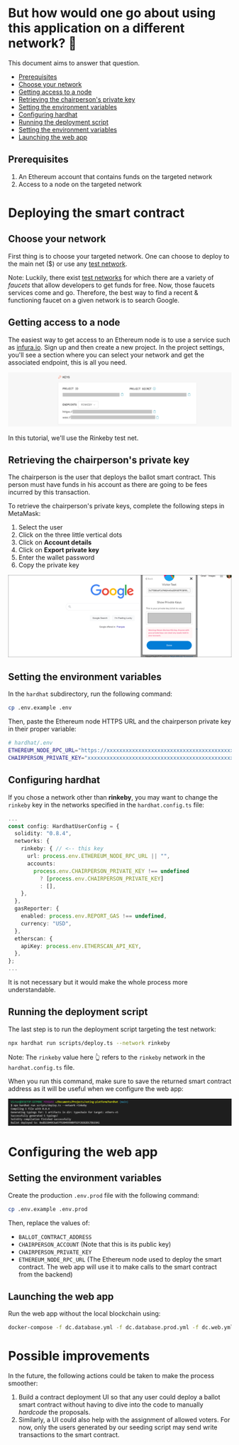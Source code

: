 # But how would one go about using this application on a different network? 🤔

This document aims to answer that question.

- [Prerequisites](#prerequisites)
- [Choose your network](#choose-your-network)
- [Getting access to a node](#getting-access-to-a-node)
- [Retrieving the chairperson's private key](#retrieving-the-chairpersons-private-key)
- [Setting the environment variables](#setting-the-environment-variables)
- [Configuring hardhat](#configuring-hardhat)
- [Running the deployment script](#running-the-deployment-script)
- [Setting the environment variables](#setting-the-environment-variables-1)
- [Launching the web app](#launching-the-web-app)

## Prerequisites

1. An Ethereum account that contains funds on the targeted network
2. Access to a node on the targeted network

# Deploying the smart contract

## Choose your network

First thing is to choose your targeted network. One can choose to deploy to the main net ($) or use any [test network](https://ethereum.org/en/developers/docs/networks/#testnets).

Note: Luckily, there exist [test networks](https://ethereum.org/en/developers/docs/networks/#testnets) for which there are a variety of _faucets_ that allow developers to get funds for free. Now, those faucets services come and go. Therefore, the best way to find a recent & functioning faucet on a given network is to search Google.

## Getting access to a node

The easiest way to get access to an Ethereum node is to use a service such as [infura.io](https://infura.io/). Sign up and then create a new project. In the project settings, you'll see a section where you can select your network and get the associated endpoint, this is all you need.

![Node](/misc/deployment-instructions/node.png)

In this tutorial, we'll use the Rinkeby test net.

## Retrieving the chairperson's private key

The chairperson is the user that deploys the ballot smart contract. This person must have funds in his account as there are going to be fees incurred by this transaction.

To retrieve the chairperson's private keys, complete the following steps in MetaMask:

1. Select the user
2. Click on the three little vertical dots
3. Click on **Account details**
4. Click on **Export private key**
5. Enter the wallet password
6. Copy the private key

![Retrieving private key](/misc/deployment-instructions/private-key.png)

## Setting the environment variables

In the `hardhat` subdirectory, run the following command:

```sh
cp .env.example .env
```

Then, paste the Ethereum node HTTPS URL and the chairperson private key in their proper variable:

```sh
# hardhat/.env
ETHEREUM_NODE_RPC_URL="https://xxxxxxxxxxxxxxxxxxxxxxxxxxxxxxxxxxxxxxxxxx"
CHAIRPERSON_PRIVATE_KEY="xxxxxxxxxxxxxxxxxxxxxxxxxxxxxxxxxxxxxxxxxxxxxxxxxxxxxxxxxx"
```

## Configuring hardhat

If you chose a network other than **rinkeby**, you may want to change the `rinkeby` key in the networks specified in the `hardhat.config.ts` file:

```ts
...
const config: HardhatUserConfig = {
  solidity: "0.8.4",
  networks: {
    rinkeby: { // <-- this key
      url: process.env.ETHEREUM_NODE_RPC_URL || "",
      accounts:
        process.env.CHAIRPERSON_PRIVATE_KEY !== undefined
          ? [process.env.CHAIRPERSON_PRIVATE_KEY]
          : [],
    },
  },
  gasReporter: {
    enabled: process.env.REPORT_GAS !== undefined,
    currency: "USD",
  },
  etherscan: {
    apiKey: process.env.ETHERSCAN_API_KEY,
  },
};
...
```

It is not necessary but it would make the whole process more understandable.

## Running the deployment script

The last step is to run the deployment script targeting the test network:

```bash
npx hardhat run scripts/deploy.ts --network rinkeby
```

Note: The `rinkeby` value here 👆 refers to the `rinkeby` network in the `hardhat.config.ts` file.

When you run this command, make sure to save the returned smart contract address as it will be useful when we configure the web app:

![Ballot deployed](/misc/deployment-instructions/ballot-deployed.png)

# Configuring the web app

## Setting the environment variables

Create the production `.env.prod` file with the following command:

```sh
cp .env.example .env.prod
```

Then, replace the values of:

- `BALLOT_CONTRACT_ADDRESS`
- `CHAIRPERSON_ACCOUNT` (Note that this is its public key)
- `CHAIRPERSON_PRIVATE_KEY`
- `ETHEREUM_NODE_RPC_URL` (The Ethereum node used to deploy the smart contract. The web app will use it to make calls to the smart contract from the backend)

## Launching the web app

Run the web app without the local blockchain using:

```sh
docker-compose -f dc.database.yml -f dc.database.prod.yml -f dc.web.yml --env-file .env.prod up
```

# Possible improvements

In the future, the following actions could be taken to make the process smoother:

1. Build a contract deployment UI so that any user could deploy a ballot smart contract without having to dive into the code to manually _hardcode_ the proposals.
2. Similarly, a UI could also help with the assignment of allowed voters. For now, only the users generated by our seeding script may send write transactions to the smart contract.
